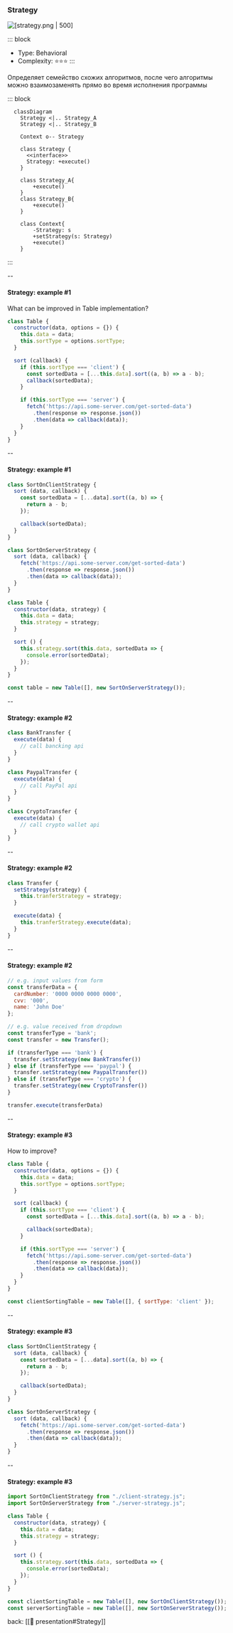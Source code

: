 ### Strategy <!-- element style="display:none" -->

<split left="1" right="1">

![[strategy.png | 500]](./imgs/strategy.png)

::: block <!-- element style="display: flex; font-size: 2rem" align="center"  -->
- Type: Behavioral
- Complexity: ⭐⭐⭐
::: 

</split>

Определяет семейство схожих алгоритмов, после чего алгоритмы можно взаимозаменять прямо во время исполнения программы

::: block <!-- element style="display: none;" -->

```mermaid
  classDiagram
    Strategy <|.. Strategy_A
    Strategy <|.. Strategy_B

    Context o-- Strategy  

    class Strategy {
      <<interface>>
      Strategy: +execute()
    }
    
    class Strategy_A{
        +execute()
    }
    class Strategy_B{
        +execute()
    }

    class Context{
        -Strategy: s
        +setStrategy(s: Strategy)
        +execute()
    }
```

:::

--

#### Strategy: example #1

What can be improved in Table implementation?

```js
class Table {
  constructor(data, options = {}) {
    this.data = data;
    this.sortType = options.sortType;
  }

  sort (callback) {
    if (this.sortType === 'client') {
      const sortedData = [...this.data].sort((a, b) => a - b);
      callback(sortedData);
    }

    if (this.sortType === 'server') {
      fetch('https://api.some-server.com/get-sorted-data')
        .then(response => response.json())
        .then(data => callback(data));
    }
  }
}
```

--

#### Strategy: example #1

```js
class SortOnClientStrategy {
  sort (data, callback) {
    const sortedData = [...data].sort((a, b) => {
      return a - b;
    });

    callback(sortedData);
  }
}

class SortOnServerStrategy {
  sort (data, callback) {
    fetch('https://api.some-server.com/get-sorted-data')
      .then(response => response.json())
      .then(data => callback(data));
  }
}

class Table {
  constructor(data, strategy) {
    this.data = data;
    this.strategy = strategy;
  }

  sort () {
    this.strategy.sort(this.data, sortedData => {
      console.error(sortedData);
    });
  }
}

const table = new Table([], new SortOnServerStrategy());
```

--

#### Strategy: example #2

```js
class BankTransfer {
  execute(data) {
    // call bancking api
  }
}

class PaypalTransfer {
  execute(data) {
    // call PayPal api
  }
}

class CryptoTransfer {
  execute(data) {
    // call crypto wallet api
  }
}
```

--

#### Strategy: example #2

```js
class Transfer {
  setStrategy(strategy) {
    this.tranferStrategy = strategy;
  }

  execute(data) {
    this.tranferStrategy.execute(data);
  }
}
```

--

#### Strategy: example #2

```js
// e.g. input values from form
const transferData = {
  cardNumber: '0000 0000 0000 0000',
  cvv: '000',
  name: 'John Doe'
};

// e.g. value received from dropdown
const transferType = 'bank'; 
const transfer = new Transfer();

if (transferType === 'bank') {
  transfer.setStrategy(new BankTransfer())
} else if (transferType === 'paypal') {
  transfer.setStrategy(new PaypalTransfer())
} else if (transferType === 'crypto') {
  transfer.setStrategy(new CryptoTransfer())
}

transfer.execute(transferData)
```

--

#### Strategy: example #3

How to improve?

```js
class Table {
  constructor(data, options = {}) {
    this.data = data;
    this.sortType = options.sortType;
  }

  sort (callback) {
    if (this.sortType === 'client') {
      const sortedData = [...this.data].sort((a, b) => a - b);

      callback(sortedData);
    }

    if (this.sortType === 'server') {
      fetch('https://api.some-server.com/get-sorted-data')
        .then(response => response.json())
        .then(data => callback(data));
    }
  }
}

const clientSortingTable = new Table([], { sortType: 'client' });
```

--

#### Strategy: example #3

```js
class SortOnClientStrategy {
  sort (data, callback) {
    const sortedData = [...data].sort((a, b) => {
      return a - b;
    });

    callback(sortedData);
  }
}

class SortOnServerStrategy {
  sort (data, callback) {
    fetch('https://api.some-server.com/get-sorted-data')
      .then(response => response.json())
      .then(data => callback(data));
  }
}
```

--

#### Strategy: example #3

```js
import SortOnClientStrategy from "./client-strategy.js";
import SortOnServerStrategy from "./server-strategy.js";

class Table {
  constructor(data, strategy) {
    this.data = data;
    this.strategy = strategy;
  }

  sort () {
    this.strategy.sort(this.data, sortedData => {
      console.error(sortedData);
    });
  }
}

const clientSortingTable = new Table([], new SortOnClientStrategy());
const serverSortingTable = new Table([], new SortOnServerStrategy());
```

back: [[📖 presentation#Strategy]] <!-- element style="display:none" -->
